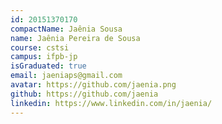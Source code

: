 ```yaml
---
id: 20151370170
compactName: Jaênia Sousa
name: Jaênia Pereira de Sousa
course: cstsi
campus: ifpb-jp
isGraduated: true
email: jaeniaps@gmail.com
avatar: https://github.com/jaenia.png
github: https://github.com/jaenia
linkedin: https://www.linkedin.com/in/jaenia/
---
```

